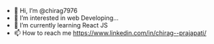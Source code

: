 - 👋 Hi, I’m @chirag7976
- 👀 I’m interested in web Developing...
- 🌱 I’m currently learning React JS
- 📫 How to reach me https://www.linkedin.com/in/chirag--prajapati/

<!---
chirag7976/chirag7976 is a ✨ special ✨ repository because its `README.md` (this file) appears on your GitHub profile.
You can click the Preview link to take a look at your changes.
--->
